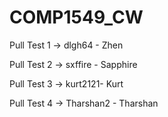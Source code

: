 # COMP1549_CW
 Pull Test 1 -> dlgh64 - Zhen 
 
Pull Test 2 -> sxffire - Sapphire

Pull Test 3 -> kurt2121- Kurt

Pull Test 4 -> Tharshan2 - Tharshan
